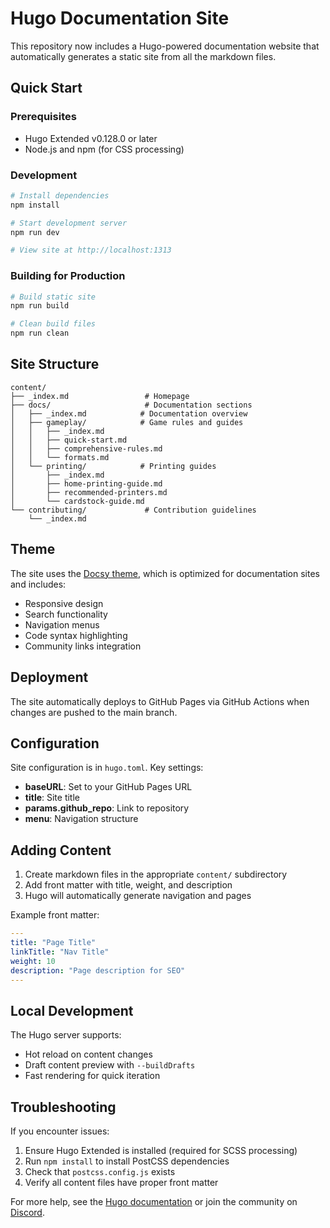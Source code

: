 # Hugo Documentation Site

This repository now includes a Hugo-powered documentation website that automatically generates a static site from all the markdown files.

## Quick Start

### Prerequisites

- Hugo Extended v0.128.0 or later
- Node.js and npm (for CSS processing)

### Development

```bash
# Install dependencies
npm install

# Start development server
npm run dev

# View site at http://localhost:1313
```

### Building for Production

```bash
# Build static site
npm run build

# Clean build files
npm run clean
```

## Site Structure

```
content/
├── _index.md                 # Homepage
├── docs/                     # Documentation sections
│   ├── _index.md            # Documentation overview
│   ├── gameplay/            # Game rules and guides
│   │   ├── _index.md
│   │   ├── quick-start.md
│   │   ├── comprehensive-rules.md
│   │   └── formats.md
│   └── printing/            # Printing guides
│       ├── _index.md
│       ├── home-printing-guide.md
│       ├── recommended-printers.md
│       └── cardstock-guide.md
└── contributing/             # Contribution guidelines
    └── _index.md
```

## Theme

The site uses the [Docsy theme](https://www.docsy.dev/), which is optimized for documentation sites and includes:

- Responsive design
- Search functionality
- Navigation menus
- Code syntax highlighting
- Community links integration

## Deployment

The site automatically deploys to GitHub Pages via GitHub Actions when changes are pushed to the main branch.

## Configuration

Site configuration is in `hugo.toml`. Key settings:

- **baseURL**: Set to your GitHub Pages URL
- **title**: Site title
- **params.github_repo**: Link to repository
- **menu**: Navigation structure

## Adding Content

1. Create markdown files in the appropriate `content/` subdirectory
2. Add front matter with title, weight, and description
3. Hugo will automatically generate navigation and pages

Example front matter:

```yaml
---
title: "Page Title"
linkTitle: "Nav Title"
weight: 10
description: "Page description for SEO"
---
```

## Local Development

The Hugo server supports:

- Hot reload on content changes
- Draft content preview with `--buildDrafts`
- Fast rendering for quick iteration

## Troubleshooting

If you encounter issues:

1. Ensure Hugo Extended is installed (required for SCSS processing)
2. Run `npm install` to install PostCSS dependencies
3. Check that `postcss.config.js` exists
4. Verify all content files have proper front matter

For more help, see the [Hugo documentation](https://gohugo.io/documentation/) or join the community on [Discord](https://discord.gg/KQTY8DfY).

